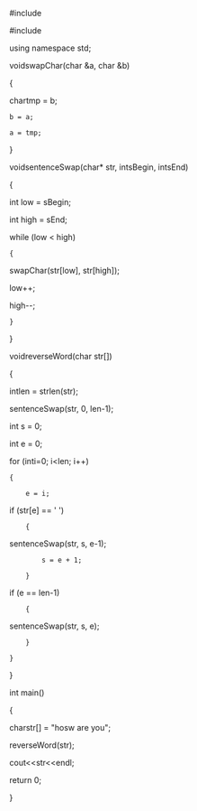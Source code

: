 #include <iostream>

#include <cstring>

 

using namespace std;

 

voidswapChar(char &a, char &b)

{

chartmp = b;

    b = a;

    a = tmp;

}

 

voidsentenceSwap(char* str, intsBegin, intsEnd)

{

int low = sBegin;

int high = sEnd;

 

while (low < high)

    {

swapChar(str[low], str[high]);

low++;

high--;

    }

}

 

voidreverseWord(char str[])

{

intlen = strlen(str);

 

sentenceSwap(str, 0, len-1);

 

int s = 0;

int e = 0;

 

for (inti=0; i<len; i++)

    {

        e = i;

if (str[e] == ' ')

        {

sentenceSwap(str, s, e-1);

            s = e + 1;

        }

if (e == len-1)

        {

sentenceSwap(str, s, e);

        }

    }

}

 

int main()

{

charstr[] = "hosw are you";

reverseWord(str);

cout<<str<<endl;

return 0;

}
